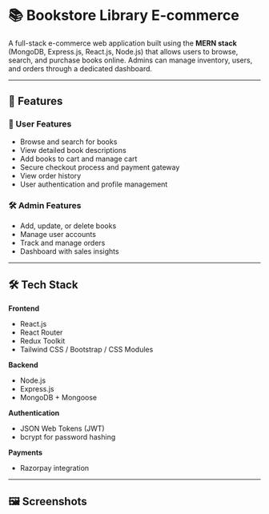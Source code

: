 # 📚 Bookstore Library E-commerce

A full-stack e-commerce web application built using the **MERN stack** (MongoDB, Express.js, React.js, Node.js) that allows users to browse, search, and purchase books online. Admins can manage inventory, users, and orders through a dedicated dashboard.

---

## 🚀 Features

### 👤 User Features
- Browse and search for books
- View detailed book descriptions
- Add books to cart and manage cart
- Secure checkout process and payment gateway
- View order history
- User authentication and profile management

### 🛠️ Admin Features
- Add, update, or delete books
- Manage user accounts
- Track and manage orders
- Dashboard with sales insights

---

## 🛠️ Tech Stack

**Frontend**
- React.js
- React Router
- Redux Toolkit
- Tailwind CSS / Bootstrap / CSS Modules

**Backend**
- Node.js
- Express.js
- MongoDB + Mongoose

**Authentication**
- JSON Web Tokens (JWT)
- bcrypt for password hashing

**Payments**
- Razorpay integration

---

## 🖼️ Screenshots

